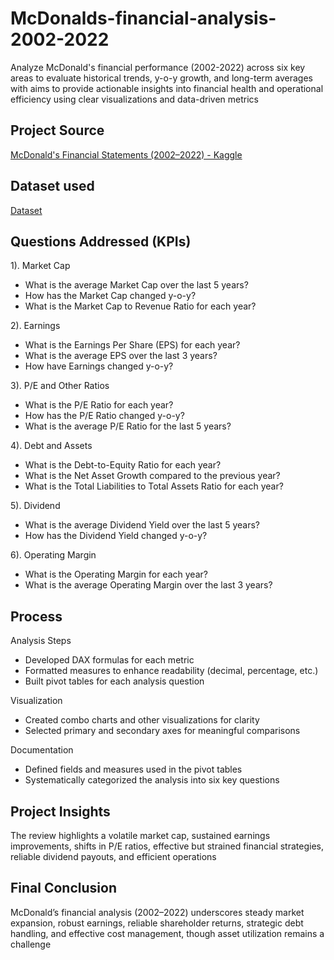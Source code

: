 # McDonalds-financial-analysis-2002-2022
Analyze McDonald's financial performance (2002-2022) across six key areas to evaluate historical trends, y-o-y growth, and long-term averages with aims to provide actionable insights into financial health and operational efficiency using clear visualizations and data-driven metrics
## Project Source
<a href="https://www.kaggle.com/datasets/mikhail1681/mcdonalds-financial-statements-2002-2022">McDonald's Financial Statements (2002–2022) - Kaggle<a/>
## Dataset used
<a href="https://github.com/frimyutama/mcdonalds-financial-analysis-2002-2022/blob/main/McD%20Finstat.xlsx">Dataset<a/>

## Questions Addressed (KPIs)
1). Market Cap
 - What is the average Market Cap over the last 5 years?
 - How has the Market Cap changed y-o-y?
 - What is the Market Cap to Revenue Ratio for each year?

2). Earnings
 - What is the Earnings Per Share (EPS) for each year?
 - What is the average EPS over the last 3 years?
 - How have Earnings changed y-o-y?

3). P/E and Other Ratios
 - What is the P/E Ratio for each year?
 - How has the P/E Ratio changed y-o-y?
 - What is the average P/E Ratio for the last 5 years?

4). Debt and Assets
 - What is the Debt-to-Equity Ratio for each year?
 - What is the Net Asset Growth compared to the previous year?
 - What is the Total Liabilities to Total Assets Ratio for each year?

5). Dividend
 - What is the average Dividend Yield over the last 5 years?
 - How has the Dividend Yield changed y-o-y?

6). Operating Margin
 - What is the Operating Margin for each year?
 - What is the average Operating Margin over the last 3 years?

## Process
Analysis Steps
 - Developed DAX formulas for each metric
 - Formatted measures to enhance readability (decimal, percentage, etc.)
 - Built pivot tables for each analysis question

Visualization
 - Created combo charts and other visualizations for clarity
 - Selected primary and secondary axes for meaningful comparisons

Documentation
 - Defined fields and measures used in the pivot tables
 - Systematically categorized the analysis into six key questions

## Project Insights
The review highlights a volatile market cap, sustained earnings improvements, shifts in P/E ratios, effective but strained financial strategies, reliable dividend payouts, and efficient operations

## Final Conclusion
McDonald’s financial analysis (2002–2022) underscores steady market expansion, robust earnings, reliable shareholder returns, strategic debt handling, and effective cost management, though asset utilization remains a challenge
